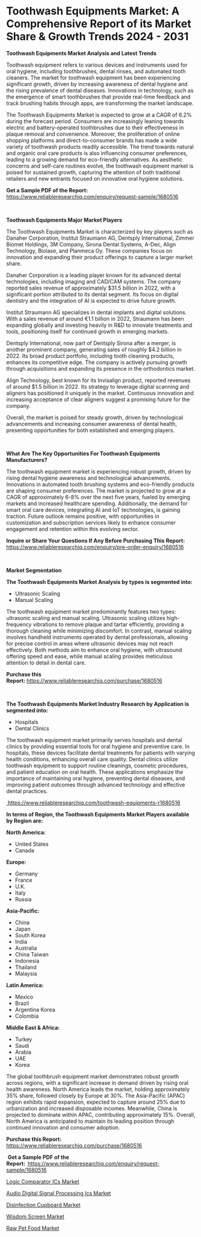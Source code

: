 <p><h1>Toothwash Equipments Market: A Comprehensive Report of its Market Share & Growth Trends 2024 - 2031</h1></p><p><strong>Toothwash Equipments Market Analysis and Latest Trends</strong></p>
<p><p>Toothwash equipment refers to various devices and instruments used for oral hygiene, including toothbrushes, dental rinses, and automated tooth cleaners. The market for toothwash equipment has been experiencing significant growth, driven by increasing awareness of dental hygiene and the rising prevalence of dental diseases. Innovations in technology, such as the emergence of smart toothbrushes that provide real-time feedback and track brushing habits through apps, are transforming the market landscape.</p><p>The Toothwash Equipments Market is expected to grow at a CAGR of 6.2% during the forecast period. Consumers are increasingly leaning towards electric and battery-operated toothbrushes due to their effectiveness in plaque removal and convenience. Moreover, the proliferation of online shopping platforms and direct-to-consumer brands has made a wide variety of toothwash products readily accessible. The trend towards natural and organic oral care products is also influencing consumer preferences, leading to a growing demand for eco-friendly alternatives. As aesthetic concerns and self-care routines evolve, the toothwash equipment market is poised for sustained growth, capturing the attention of both traditional retailers and new entrants focused on innovative oral hygiene solutions.</p></p>
<p><strong>Get a Sample PDF of the Report:&nbsp;</strong> <a href="https://www.reliableresearchiq.com/enquiry/request-sample/1680516?utm_campaign=1141&utm_medium=2&utm_source=Github&utm_content=ia&utm_term=04102024&utm_id=toothwash-equipments">https://www.reliableresearchiq.com/enquiry/request-sample/1680516</a></p>
<p>&nbsp;</p>
<p><strong>Toothwash Equipments Major Market Players</strong></p>
<p><p>The Toothwash Equipments Market is characterized by key players such as Danaher Corporation, Institut Straumann AG, Dentsply International, Zimmer Biomet Holdings, 3M Company, Sirona Dental Systems, A-Dec, Align Technology, Biolase, and Planmeca Oy. These companies focus on innovation and expanding their product offerings to capture a larger market share.</p><p>Danaher Corporation is a leading player known for its advanced dental technologies, including imaging and CAD/CAM systems. The company reported sales revenue of approximately $31.5 billion in 2022, with a significant portion attributed to its dental segment. Its focus on digital dentistry and the integration of AI is expected to drive future growth.</p><p>Institut Straumann AG specializes in dental implants and digital solutions. With a sales revenue of around €1.1 billion in 2022, Straumann has been expanding globally and investing heavily in R&D to innovate treatments and tools, positioning itself for continued growth in emerging markets.</p><p>Dentsply International, now part of Dentsply Sirona after a merger, is another prominent company, generating sales of roughly $4.2 billion in 2022. Its broad product portfolio, including tooth cleaning products, enhances its competitive edge. The company is actively pursuing growth through acquisitions and expanding its presence in the orthodontics market.</p><p>Align Technology, best known for its Invisalign product, reported revenues of around $1.5 billion in 2022. Its strategy to leverage digital scanning and aligners has positioned it uniquely in the market. Continuous innovation and increasing acceptance of clear aligners suggest a promising future for the company.</p><p>Overall, the market is poised for steady growth, driven by technological advancements and increasing consumer awareness of dental health, presenting opportunities for both established and emerging players.</p></p>
<p>&nbsp;</p>
<p><strong>What Are The Key Opportunities For Toothwash Equipments Manufacturers?</strong></p>
<p><p>The toothwash equipment market is experiencing robust growth, driven by rising dental hygiene awareness and technological advancements. Innovations in automated tooth brushing systems and eco-friendly products are shaping consumer preferences. The market is projected to grow at a CAGR of approximately 6-8% over the next five years, fueled by emerging markets and increased healthcare spending. Additionally, the demand for smart oral care devices, integrating AI and IoT technologies, is gaining traction. Future outlook remains positive, with opportunities in customization and subscription services likely to enhance consumer engagement and retention within this evolving sector.</p></p>
<p><strong>Inquire or Share Your Questions If Any Before Purchasing This Report:</strong> <a href="https://www.reliableresearchiq.com/enquiry/pre-order-enquiry/1680516?utm_campaign=1141&utm_medium=2&utm_source=Github&utm_content=ia&utm_term=04102024&utm_id=toothwash-equipments">https://www.reliableresearchiq.com/enquiry/pre-order-enquiry/1680516</a></p>
<p>&nbsp;</p>
<p><strong>Market Segmentation</strong></p>
<p><strong>The Toothwash Equipments Market Analysis by types is segmented into:</strong></p>
<p><ul><li>Ultrasonic Scaling</li><li>Manual Scaling</li></ul></p>
<p><p>The toothwash equipment market predominantly features two types: ultrasonic scaling and manual scaling. Ultrasonic scaling utilizes high-frequency vibrations to remove plaque and tartar efficiently, providing a thorough cleaning while minimizing discomfort. In contrast, manual scaling involves handheld instruments operated by dental professionals, allowing for precise control in areas where ultrasonic devices may not reach effectively. Both methods aim to enhance oral hygiene, with ultrasound offering speed and ease, while manual scaling provides meticulous attention to detail in dental care.</p></p>
<p><strong>Purchase this Report:&nbsp;</strong><a href="https://www.reliableresearchiq.com/purchase/1680516?utm_campaign=1141&utm_medium=2&utm_source=Github&utm_content=ia&utm_term=04102024&utm_id=toothwash-equipments">https://www.reliableresearchiq.com/purchase/1680516</a></p>
<p>&nbsp;</p>
<p><strong>The Toothwash Equipments Market Industry Research by Application is segmented into:</strong></p>
<p><ul><li>Hospitals</li><li>Dental Clinics</li></ul></p>
<p><p>The toothwash equipment market primarily serves hospitals and dental clinics by providing essential tools for oral hygiene and preventive care. In hospitals, these devices facilitate dental treatments for patients with varying health conditions, enhancing overall care quality. Dental clinics utilize toothwash equipment to support routine cleanings, cosmetic procedures, and patient education on oral health. These applications emphasize the importance of maintaining oral hygiene, preventing dental diseases, and improving patient outcomes through advanced technology and effective dental practices.</p></p>
<p><a href="https://www.reliableresearchiq.com/toothwash-equipments-r1680516?utm_campaign=1141&utm_medium=2&utm_source=Github&utm_content=ia&utm_term=04102024&utm_id=toothwash-equipments">&nbsp;https://www.reliableresearchiq.com/toothwash-equipments-r1680516</a></p>
<p><strong>In terms of Region, the Toothwash Equipments Market Players available by Region are:</strong></p>
<p>
    <p> <strong> North America: </strong>
        <ul>
            <li>United States</li>
            <li>Canada</li>
        </ul>
        </p> 
    <p> <strong> Europe: </strong>
        <ul>
            <li>Germany</li>
            <li>France</li>
            <li>U.K.</li>
            <li>Italy</li>
            <li>Russia</li>
        </ul>
        </p> 
    <p> <strong> Asia-Pacific: </strong>
        <ul>
            <li>China</li>
            <li>Japan</li>
            <li>South Korea</li>
            <li>India</li>
            <li>Australia</li>
            <li>China Taiwan</li>
            <li>Indonesia</li>
            <li>Thailand</li>
            <li>Malaysia</li>
        </ul>
        </p> 
    <p> <strong> Latin America: </strong>
        <ul>
            <li>Mexico</li>
            <li>Brazil</li>
            <li>Argentina Korea</li>
            <li>Colombia</li>
        </ul>
        </p> 
    <p> <strong> Middle East & Africa: </strong>
        <ul>
            <li>Turkey</li>
            <li>Saudi</li>
            <li>Arabia</li>
            <li>UAE</li>
            <li>Korea</li>
        </ul>
    </p>
    </p>
<p><p>The global toothbrush equipment market demonstrates robust growth across regions, with a significant increase in demand driven by rising oral health awareness. North America leads the market, holding approximately 35% share, followed closely by Europe at 30%. The Asia-Pacific (APAC) region exhibits rapid expansion, expected to capture around 25% due to urbanization and increased disposable incomes. Meanwhile, China is projected to dominate within APAC, contributing approximately 15%. Overall, North America is anticipated to maintain its leading position through continued innovation and consumer adoption.</p></p>
<p><strong>Purchase this Report: </strong><a href="https://www.reliableresearchiq.com/purchase/1680516?utm_campaign=1141&utm_medium=2&utm_source=Github&utm_content=ia&utm_term=04102024&utm_id=toothwash-equipments">https://www.reliableresearchiq.com/purchase/1680516</a></p>
<p>&nbsp;<strong>Get a Sample PDF of the Report:&nbsp;&nbsp;</strong><a href="https://www.reliableresearchiq.com/enquiry/request-sample/1680516?utm_campaign=1141&utm_medium=2&utm_source=Github&utm_content=ia&utm_term=04102024&utm_id=toothwash-equipments">https://www.reliableresearchiq.com/enquiry/request-sample/1680516</a></p>
<p><strong></strong></p>
<p><p><a href="https://issuu.com/reportprime-2/docs/logic-comparator-ics-market-size-20_1466d3cc4a0774?utm_campaign=1141&utm_medium=2&utm_source=Github&utm_content=ia&utm_term=04102024&utm_id=toothwash-equipments">Logic Comparator ICs Market</a></p><p><a href="https://issuu.com/reportprime-2/docs/audio-digital-signal-processing-ics_b96e89e923e552?utm_campaign=1141&utm_medium=2&utm_source=Github&utm_content=ia&utm_term=04102024&utm_id=toothwash-equipments">Audio Digital Signal Processing Ics Market</a></p><p><a href="https://www.linkedin.com/pulse/navigating-disinfection-cupboard-market-expert-analysis-forecast-yijrc?utm_campaign=1141&utm_medium=2&utm_source=Github&utm_content=ia&utm_term=04102024&utm_id=toothwash-equipments">Disinfection Cupboard Market</a></p><p><a href="https://www.linkedin.com/pulse/wisdom-screen-market-share-analysis-growth-trends-forecasts-gqjpc?utm_campaign=1141&utm_medium=2&utm_source=Github&utm_content=ia&utm_term=04102024&utm_id=toothwash-equipments">Wisdom Screen Market</a></p><p><a href="https://www.linkedin.com/pulse/raw-pet-food-value-chain-analysis-from-materials-end-user-applications-tt6mc?utm_campaign=1141&utm_medium=2&utm_source=Github&utm_content=ia&utm_term=04102024&utm_id=toothwash-equipments">Raw Pet Food Market</a></p></p>